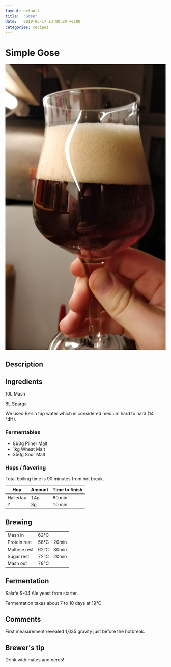 ```yaml
---
layout: default
title:  "Gose"
date:   2019-05-17 13:00:00 +0100
categories: recipes
---
```


# Simple Gose



![Dark Winter Ale](/assets/winterale.jpg)

## Description


## Ingredients

10L Mash

8L Sparge

We used Berlin tap water which is considered medium hard to hard (14 °dH).


### Fermentables

- 860g Pilner Malt
- 1kg Wheat Malt
- 350g Sour Malt

### Hops / flavoring

Total boiling time is 90 minutes from hot break.

|Hop                 |Amount              | Time to finish |
|--------------------|--------------------|----------------|
|Hallertau           | 14g                |80 min          |
|   ?                |3g       |10 min          |


## Brewing

|       |         |        |
|-------|---------|--------|
|Mash in| 62°C    |        |
|Protein rest| 58°C |20min |
|Maltose rest| 62°C |30min  |
|Sugar rest| 72°C   |20min |
|Mash out         |78°C   ||

## Fermentation

Salafe S-04 Ale yeast from starter.

Fermentation takes about 7 to 10 days at 19°C

## Comments

First measurement revealed 1,035 gravity just before the hotbreak.

## Brewer's tip

Drink with mates and nerds!
